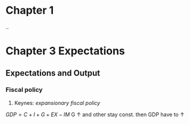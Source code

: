 
# Chapter 1
 ..
# Chapter 3 Expectations
## Expectations and Output
### Fiscal policy
1. Keynes: *expansionary fiscal policy*

$GDP = C + I + G + EX - IM$
G &uarr; and other stay const. then GDP have to &uarr;

<!--stackedit_data:
eyJoaXN0b3J5IjpbLTU1MzM3MTc3Myw4MDExMzQwNDYsMTIyNT
EwNzMyNV19
-->